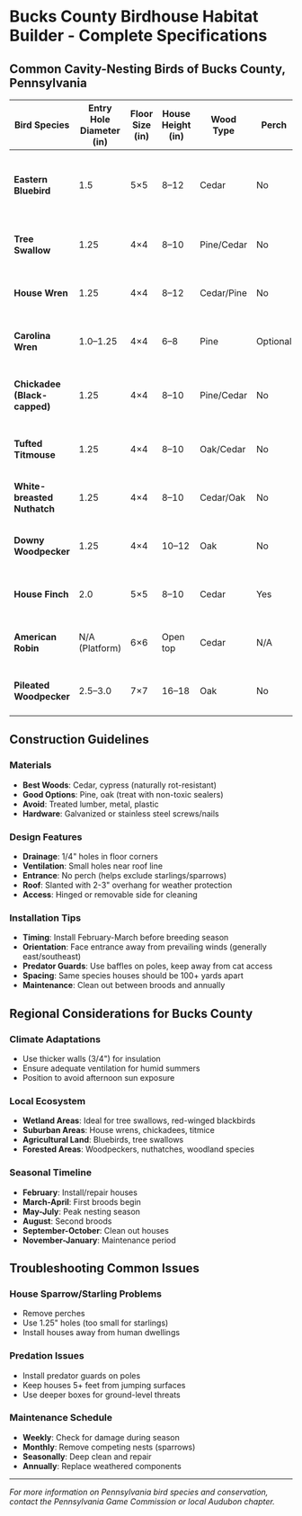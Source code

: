# Bucks County Birdhouse Habitat Builder - Complete Specifications

## Common Cavity-Nesting Birds of Bucks County, Pennsylvania

| Bird Species | Entry Hole Diameter (in) | Floor Size (in) | House Height (in) | Wood Type | Perch | Mounting Height (ft) | Placement Location | Special Notes |
|--------------|-------------------------|-----------------|-------------------|-----------|--------|---------------------|-------------------|---------------|
| **Eastern Bluebird** | 1.5 | 5×5 | 8–12 | Cedar | No | 4–6 | Open fields, meadows, fences | Face opening away from prevailing winds |
| **Tree Swallow** | 1.25 | 4×4 | 8–10 | Pine/Cedar | No | 6–15 | Near water, open areas | Install in pairs 15+ ft apart |
| **House Wren** | 1.25 | 4×4 | 8–12 | Cedar/Pine | No | 5–15 | Forest edge, yards with trees | Clean out old nests annually |
| **Carolina Wren** | 1.0–1.25 | 4×4 | 6–8 | Pine | Optional | 5–10 | Near shrubs, dense vegetation | Prefers natural cavities |
| **Chickadee (Black-capped)** | 1.25 | 4×4 | 8–10 | Pine/Cedar | No | 5–15 | Dense foliage, wooded areas | Add wood shavings for nesting |
| **Tufted Titmouse** | 1.25 | 4×4 | 8–10 | Oak/Cedar | No | 6–12 | Deciduous woods, mature trees | Likes sunflower seeds nearby |
| **White-breasted Nuthatch** | 1.25 | 4×4 | 8–10 | Cedar/Oak | No | 6–20 | Tree trunks, wooded lots | Prefer houses on tree trunks |
| **Downy Woodpecker** | 1.25 | 4×4 | 10–12 | Oak | No | 6–20 | Tree trunks, dead snags | Pack base with wood chips |
| **House Finch** | 2.0 | 5×5 | 8–10 | Cedar | Yes | 8–12 | Eaves, porches, human areas | Tolerates human activity |
| **American Robin** | N/A (Platform) | 6×6 | Open top | Cedar | N/A | 6–15 | Ledges, eaves, tree branches | Use open shelf design |
| **Pileated Woodpecker** | 2.5–3.0 | 7×7 | 16–18 | Oak | No | 15–25 | Large mature trees | Requires very large trees |

## Construction Guidelines

### **Materials**
- **Best Woods**: Cedar, cypress (naturally rot-resistant)
- **Good Options**: Pine, oak (treat with non-toxic sealers)
- **Avoid**: Treated lumber, metal, plastic
- **Hardware**: Galvanized or stainless steel screws/nails

### **Design Features**
- **Drainage**: 1/4" holes in floor corners
- **Ventilation**: Small holes near roof line
- **Entrance**: No perch (helps exclude starlings/sparrows)
- **Roof**: Slanted with 2-3" overhang for weather protection
- **Access**: Hinged or removable side for cleaning

### **Installation Tips**
- **Timing**: Install February-March before breeding season
- **Orientation**: Face entrance away from prevailing winds (generally east/southeast)
- **Predator Guards**: Use baffles on poles, keep away from cat access
- **Spacing**: Same species houses should be 100+ yards apart
- **Maintenance**: Clean out between broods and annually

## Regional Considerations for Bucks County

### **Climate Adaptations**
- Use thicker walls (3/4") for insulation
- Ensure adequate ventilation for humid summers
- Position to avoid afternoon sun exposure

### **Local Ecosystem**
- **Wetland Areas**: Ideal for tree swallows, red-winged blackbirds
- **Suburban Areas**: House wrens, chickadees, titmice
- **Agricultural Land**: Bluebirds, tree swallows
- **Forested Areas**: Woodpeckers, nuthatches, woodland species

### **Seasonal Timeline**
- **February**: Install/repair houses
- **March-April**: First broods begin
- **May-July**: Peak nesting season
- **August**: Second broods
- **September-October**: Clean out houses
- **November-January**: Maintenance period

## Troubleshooting Common Issues

### **House Sparrow/Starling Problems**
- Remove perches
- Use 1.25" holes (too small for starlings)
- Install houses away from human dwellings

### **Predation Issues**
- Install predator guards on poles
- Keep houses 5+ feet from jumping surfaces
- Use deeper boxes for ground-level threats

### **Maintenance Schedule**
- **Weekly**: Check for damage during season
- **Monthly**: Remove competing nests (sparrows)
- **Seasonally**: Deep clean and repair
- **Annually**: Replace weathered components

---

*For more information on Pennsylvania bird species and conservation, contact the Pennsylvania Game Commission or local Audubon chapter.*